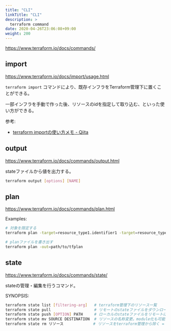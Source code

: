 ```yaml
---
title: "CLI"
linkTitle: "CLI"
description: >
  terraform command
date: 2020-04-26T23:06:08+09:00
weight: 200
---
```


https://www.terraform.io/docs/commands/

## import

https://www.terraform.io/docs/import/usage.html

`terraform import` コマンドにより、既存インフラをTerraform管理下に置くことができる。

一部インフラを手動で作った後、リソースのidを指定して取り込む、といった使い方ができる。

参考:

- [terraform importの使い方メモ - Qiita](https://qiita.com/tyasu/items/32b23dd76d25f7af712f "terraform importの使い方メモ - Qiita")

## output

https://www.terraform.io/docs/commands/output.html

stateファイルから値を出力する。

```sh
terraform output [options] [NAME]
```

## plan

https://www.terraform.io/docs/commands/plan.html

Examples:

```sh
# 対象を限定する
terraform plan -target=resource_type1.identifier1 -target=resource_type2.identifier2

# planファイルを書き出す
terraform plan -out=path/to/tfplan
```

## state

https://www.terraform.io/docs/commands/state/

stateの管理・編集を行うコマンド。

SYNOPSIS:

```sh
terraform state list [filtering-arg]   # terraform管理下のリソース一覧
terraform state pull                   # リモートのstateファイルをダウンロードして標準出力に表示
terraform state push [OPTION] PATH     # ローカルのstateファイルをリモートにアップロード
terraform state mv SOURCE DESTINATION  # リソースの名称変更。module化も可能
terraform state rm リソース             # リソースをterraform管理から除く = tfstateファイルから削除
```

